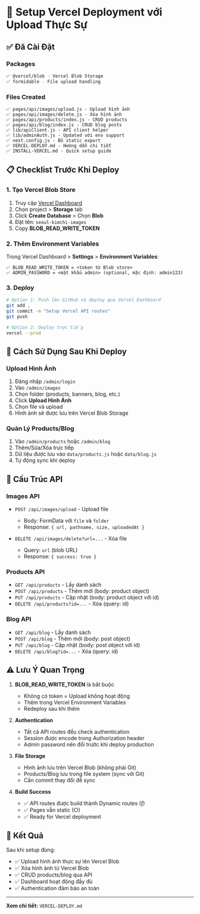 # 🚀 Setup Vercel Deployment với Upload Thực Sự

## ✅ Đã Cài Đặt

### Packages

```bash
✅ @vercel/blob - Vercel Blob Storage
✅ formidable - File upload handling
```

### Files Created

```
✅ pages/api/images/upload.js - Upload hình ảnh
✅ pages/api/images/delete.js - Xóa hình ảnh
✅ pages/api/products/index.js - CRUD products
✅ pages/api/blog/index.js - CRUD blog posts
✅ lib/apiClient.js - API client helper
✅ lib/adminAuth.js - Updated với env support
✅ next.config.js - Bỏ static export
✅ VERCEL-DEPLOY.md - Hướng dẫn chi tiết
✅ INSTALL-VERCEL.md - Quick setup guide
```

## 📋 Checklist Trước Khi Deploy

### 1. Tạo Vercel Blob Store

1. Truy cập [Vercel Dashboard](https://vercel.com/dashboard)
2. Chọn project > **Storage** tab
3. Click **Create Database** > Chọn **Blob**
4. Đặt tên: `seoul-kimchi-images`
5. Copy **BLOB_READ_WRITE_TOKEN**

### 2. Thêm Environment Variables

Trong Vercel Dashboard > **Settings** > **Environment Variables**:

```
✅ BLOB_READ_WRITE_TOKEN = <token từ Blob store>
✅ ADMIN_PASSWORD = <mật khẩu admin> (optional, mặc định: admin123)
```

### 3. Deploy

```bash
# Option 1: Push lên GitHub và deploy qua Vercel Dashboard
git add .
git commit -m "Setup Vercel API routes"
git push

# Option 2: Deploy trực tiếp
vercel --prod
```

## 🎯 Cách Sử Dụng Sau Khi Deploy

### Upload Hình Ảnh

1. Đăng nhập `/admin/login`
2. Vào `/admin/images`
3. Chọn folder (products, banners, blog, etc.)
4. Click **Upload Hình Ảnh**
5. Chọn file và upload
6. Hình ảnh sẽ được lưu trên Vercel Blob Storage

### Quản Lý Products/Blog

1. Vào `/admin/products` hoặc `/admin/blog`
2. Thêm/Sửa/Xóa trực tiếp
3. Dữ liệu được lưu vào `data/products.js` hoặc `data/blog.js`
4. Tự động sync khi deploy

## 🔧 Cấu Trúc API

### Images API

- `POST /api/images/upload` - Upload file
  - Body: FormData với `file` và `folder`
  - Response: `{ url, pathname, size, uploadedAt }`

- `DELETE /api/images/delete?url=...` - Xóa file
  - Query: `url` (blob URL)
  - Response: `{ success: true }`

### Products API

- `GET /api/products` - Lấy danh sách
- `POST /api/products` - Thêm mới (body: product object)
- `PUT /api/products` - Cập nhật (body: product object với id)
- `DELETE /api/products?id=...` - Xóa (query: id)

### Blog API

- `GET /api/blog` - Lấy danh sách
- `POST /api/blog` - Thêm mới (body: post object)
- `PUT /api/blog` - Cập nhật (body: post object với id)
- `DELETE /api/blog?id=...` - Xóa (query: id)

## ⚠️ Lưu Ý Quan Trọng

1. **BLOB_READ_WRITE_TOKEN** là bắt buộc
   - Không có token = Upload không hoạt động
   - Thêm trong Vercel Environment Variables
   - Redeploy sau khi thêm

2. **Authentication**
   - Tất cả API routes đều check authentication
   - Session được encode trong Authorization header
   - Admin password nên đổi trước khi deploy production

3. **File Storage**
   - Hình ảnh lưu trên Vercel Blob (không phải Git)
   - Products/Blog lưu trong file system (sync với Git)
   - Cần commit thay đổi để sync

4. **Build Success**
   - ✅ API routes được build thành Dynamic routes (ƒ)
   - ✅ Pages vẫn static (○)
   - ✅ Ready for Vercel deployment

## 🎉 Kết Quả

Sau khi setup đúng:

- ✅ Upload hình ảnh thực sự lên Vercel Blob
- ✅ Xóa hình ảnh từ Vercel Blob
- ✅ CRUD products/blog qua API
- ✅ Dashboard hoạt động đầy đủ
- ✅ Authentication đảm bảo an toàn

---

**Xem chi tiết:** `VERCEL-DEPLOY.md`
